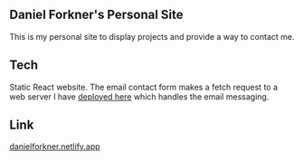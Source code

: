 ## Daniel Forkner's Personal Site

This is my personal site to display projects and provide a way to contact me.

## Tech

Static React website. The email contact form makes a fetch request to a web server I have [deployed here](https://github.com/danielforkner/nodemailer-microservice) which handles the email messaging.

## Link

[danielforkner.netlify.app](https://danielforkner.netlify.app/)
